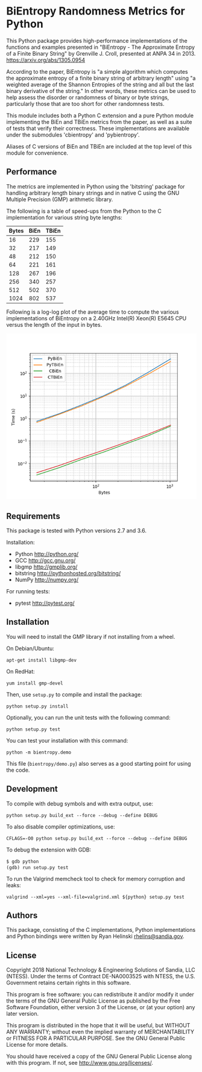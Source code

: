 BiEntropy Randomness Metrics for Python
=======================================

This Python package provides high-performance implementations of the functions
and examples presented in "BiEntropy - The Approximate Entropy of a Finite
Binary String" by Grenville J.  Croll, presented at ANPA 34 in 2013.
https://arxiv.org/abs/1305.0954

According to the paper, BiEntropy is "a simple algorithm which computes the
approximate entropy of a finite binary string of arbitrary length" using "a
weighted average of the Shannon Entropies of the string and all but the last
binary derivative of the string." In other words, these metrics can be used to
help assess the disorder or randomness of binary or byte strings, particularly
those that are too short for other randomness tests.

This module includes both a Python C extension and a pure Python module
implementing the BiEn and TBiEn metrics from the paper, as well as a suite of
tests that verify their correctness. These implementations are available under
the submodules 'cbientropy' and 'pybientropy'.

Aliases of C versions of BiEn and TBiEn are included at the top level of this
module for convenience.


Performance
-----------

The metrics are implemented in Python using the 'bitstring' package for
handling arbitrary length binary strings and in native C using the GNU Multiple
Precision (GMP) arithmetic library.

The following is a table of speed-ups from the Python to the C implementation
for various string byte lengths:

| Bytes | BiEn    | TBiEn   |
|-------|---------|---------|
|    16 |     229 |     155 |
|    32 |     217 |     149 |
|    48 |     212 |     150 |
|    64 |     221 |     161 |
|   128 |     267 |     196 |
|   256 |     340 |     257 |
|   512 |     502 |     370 |
|  1024 |     802 |     537 |

Following is a log-log plot of the average time to compute the various
implementations of BiEntropy on a 2.40GHz Intel(R) Xeon(R) E5645 CPU versus the
length of the input in bytes.

![Run Times](artwork/bientropy_times.png)


Requirements
------------

This package is tested with Python versions 2.7 and 3.6.

Installation:
* Python http://python.org/
* GCC http://gcc.gnu.org/
* libgmp http://gmplib.org/
* bitstring http://pythonhosted.org/bitstring/
* NumPy http://numpy.org/

For running tests:
* pytest http://pytest.org/


Installation
------------

You will need to install the GMP library if not installing from a wheel.

On Debian/Ubuntu:
```
apt-get install libgmp-dev
```

On RedHat:
```
yum install gmp-devel
```

Then, use `setup.py` to compile and install the package:
```
python setup.py install
```

Optionally, you can run the unit tests with the following command:
```
python setup.py test
```

You can test your installation with this command:
```
python -m bientropy.demo
```

This file (`bientropy/demo.py`) also serves as a good starting point for using
the code.


Development
-----------

To compile with debug symbols and with extra output, use:
```
python setup.py build_ext --force --debug --define DEBUG
```

To also disable compiler optimizations, use:
```
CFLAGS=-O0 python setup.py build_ext --force --debug --define DEBUG
```

To debug the extension with GDB:
```
$ gdb python
(gdb) run setup.py test
```

To run the Valgrind memcheck tool to check for memory corruption and leaks:
```
valgrind --xml=yes --xml-file=valgrind.xml ${python} setup.py test
```


Authors
-------

This package, consisting of the C implementations, Python implementations and
Python bindings were written by Ryan Helinski <rhelins@sandia.gov>.


License
-------
Copyright 2018 National Technology & Engineering Solutions of Sandia, LLC
(NTESS). Under the terms of Contract DE-NA0003525 with NTESS, the U.S.
Government retains certain rights in this software.

This program is free software: you can redistribute it and/or modify
it under the terms of the GNU General Public License as published by
the Free Software Foundation, either version 3 of the License, or
(at your option) any later version.

This program is distributed in the hope that it will be useful,
but WITHOUT ANY WARRANTY; without even the implied warranty of
MERCHANTABILITY or FITNESS FOR A PARTICULAR PURPOSE.  See the
GNU General Public License for more details.

You should have received a copy of the GNU General Public License
along with this program.  If not, see <http://www.gnu.org/licenses/>.
